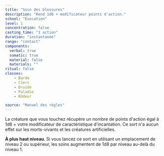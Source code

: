 ```yaml
---
title: "Soin des blessures"
description: "Rend 1d8 + modificateur points d'action."
school: "Évocation"
level: 1
concentration: false
casting_time: "1 action"
duration: "instantanée"
range: "contact"
components:
  verbal: true
  somatic: true
  material: false
  materials: ""
ritual: false
classes:
    - Barde
    - Clerc
    - Druide
    - Paladin
    - Rôdeur

source: "Manuel des règles"
---
```

La créature que vous touchez récupère un nombre de points d'action égal à 1d8 + votre modificateur de caractéristique d'incantation. Ce sort n'a aucun effet sur les morts-vivants et les créatures artificielles.

**À plus haut niveau**. Si vous lancez ce sort en utilisant un emplacement de niveau 2 ou supérieur, les soins augmentent de 1d8 par niveau au-delà du niveau 1.
